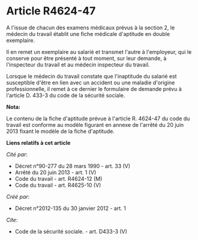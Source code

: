 # Article R4624-47

A l'issue de chacun des examens médicaux prévus à la section 2, le médecin du travail établit une fiche médicale d'aptitude
en double exemplaire. 

Il en remet un exemplaire au salarié et transmet l'autre à l'employeur, qui le conserve pour être présenté à tout moment, sur
leur demande, à l'inspecteur du travail et au médecin inspecteur du travail. 

Lorsque le médecin du travail constate que l'inaptitude du salarié est susceptible d'être en lien avec un accident ou une
maladie d'origine professionnelle, il remet à ce dernier le formulaire de demande prévu à l'article D. 433-3 du code de la
sécurité sociale.

**Nota:**

Le contenu de la fiche d'aptitude prévue à l'article R. 4624-47 du code du travail est conforme au modèle figurant en annexe
de l'arrêté du 20 juin 2013 fixant le modèle de la fiche d'aptitude.

**Liens relatifs à cet article**

_Cité par_:

  - Décret n°90-277 du 28 mars 1990 - art. 33 (V)
  - Arrêté du 20 juin 2013 - art. 1 (V)
  - Code du travail - art. R4624-12 (M)
  - Code du travail - art. R4625-10 (V)

_Créé par_:

  - Décret n°2012-135 du 30 janvier 2012 - art. 1

_Cite_:

  - Code de la sécurité sociale. - art. D433-3 (V)
